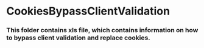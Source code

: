 # CookiesBypassClientValidation
### This folder contains xls file, which contains information on how to bypass client validation and replace cookies.
